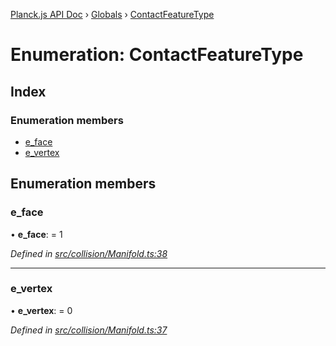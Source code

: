 [Planck.js API Doc](../README.md) › [Globals](../globals.md) › [ContactFeatureType](contactfeaturetype.md)

# Enumeration: ContactFeatureType

## Index

### Enumeration members

* [e_face](contactfeaturetype.md#e_face)
* [e_vertex](contactfeaturetype.md#e_vertex)

## Enumeration members

###  e_face

• **e_face**: = 1

*Defined in [src/collision/Manifold.ts:38](https://github.com/shakiba/planck.js/blob/b8c946c/src/collision/Manifold.ts#L38)*

___

###  e_vertex

• **e_vertex**: = 0

*Defined in [src/collision/Manifold.ts:37](https://github.com/shakiba/planck.js/blob/b8c946c/src/collision/Manifold.ts#L37)*
